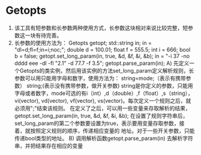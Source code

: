 # Getopts
1. 该工具有短参数和长参数两种使用方式，长参数这块相对来说比较完整，短参数这一块有待完善。
2. 长参数的使用方法为：
        Getopts getopt;
      	std::string in;
      	in = "dl=d;fl=f;in=i;noc;";
      	double d = 100.01;
      	float f = 555.5;
      	int i = 666;
      	bool b = false;
      	getopt.set_long_param(in, true, &d, &f, &i, &b);
      	in = "-i 37 -no dddd eee -dl -fl \"2.1\" -d 77.7 -f 3.5";
      	getopt.parse_param(in);
  A) 先定义一个Getopts的类实例，然后用该实例的方法set_long_param定义解析规则，长参数可以用只能用字母和数字，使用方法为：
        string=mode;（表示有携带参数）
        string;(表示没有携带参数，做开关参数)
  string是你定义的参数，只能用字母或者数字，mode可选的有i（int）,d（double）,f（float）,s（string），vi(vector<int>),             vd(vector<double>), vf(vector<float>), vs(vector<string>)。每次定义一个规则之后，就必须用";"结束该规则。
  在定义了之后，可以用一些变量来存取解析的结果，
  getopt.set_long_param(in, true, &d, &f, &i, &b);
  在设置了规则字符串后，set_long_param的第二个参数要设置为true，表示要用变量存取参数，接着，就按照定义规则的顺序，传递相应变量的   地址。对于一些开关参数，只能传递bool类型的地址。
  B) 调用解析函数getopt.parse_param(in) 去解析字符串，并把结果存在相应的变量
